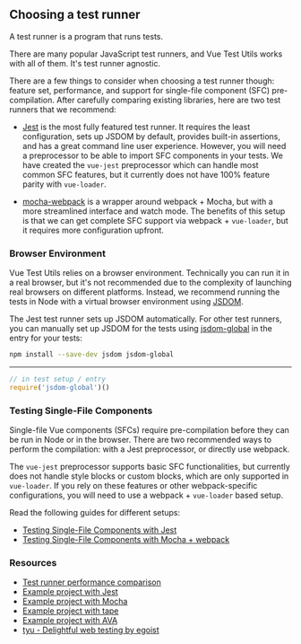 ## Choosing a test runner

A test runner is a program that runs tests.

There are many popular JavaScript test runners, and Vue Test Utils works with all of them. It's test runner agnostic.

There are a few things to consider when choosing a test runner though: feature set, performance, and support for single-file component (SFC) pre-compilation. After carefully comparing existing libraries, here are two test runners that we recommend:

- [Jest](https://facebook.github.io/jest/docs/en/getting-started.html#content) is the most fully featured test runner. It requires the least configuration, sets up JSDOM by default, provides built-in assertions, and has a great command line user experience. However, you will need a preprocessor to be able to import SFC components in your tests. We have created the `vue-jest` preprocessor which can handle most common SFC features, but it currently does not have 100% feature parity with `vue-loader`.

- [mocha-webpack](https://github.com/zinserjan/mocha-webpack) is a wrapper around webpack + Mocha, but with a more streamlined interface and watch mode. The benefits of this setup is that we can get complete SFC support via webpack + `vue-loader`, but it requires more configuration upfront.

### Browser Environment

Vue Test Utils relies on a browser environment. Technically you can run it in a real browser, but it's not recommended due to the complexity of launching real browsers on different platforms. Instead, we recommend running the tests in Node with a virtual browser environment using [JSDOM](https://github.com/tmpvar/jsdom).

The Jest test runner sets up JSDOM automatically. For other test runners, you can manually set up JSDOM for the tests using [jsdom-global](https://github.com/rstacruz/jsdom-global) in the entry for your tests:

```bash
npm install --save-dev jsdom jsdom-global
```

---

```js
// in test setup / entry
require('jsdom-global')()
```

### Testing Single-File Components

Single-file Vue components (SFCs) require pre-compilation before they can be run in Node or in the browser. There are two recommended ways to perform the compilation: with a Jest preprocessor, or directly use webpack.

The `vue-jest` preprocessor supports basic SFC functionalities, but currently does not handle style blocks or custom blocks, which are only supported in `vue-loader`. If you rely on these features or other webpack-specific configurations, you will need to use a webpack + `vue-loader` based setup.

Read the following guides for different setups:

- [Testing Single-File Components with Jest](./testing-single-file-components-with-jest.md)
- [Testing Single-File Components with Mocha + webpack](./testing-single-file-components-with-mocha-webpack.md)

### Resources

- [Test runner performance comparison](https://github.com/eddyerburgh/vue-unit-test-perf-comparison)
- [Example project with Jest](https://github.com/vuejs/vue-test-utils-jest-example)
- [Example project with Mocha](https://github.com/vuejs/vue-test-utils-mocha-webpack-example)
- [Example project with tape](https://github.com/eddyerburgh/vue-test-utils-tape-example)
- [Example project with AVA](https://github.com/eddyerburgh/vue-test-utils-ava-example)
- [tyu - Delightful web testing by egoist](https://github.com/egoist/tyu)
